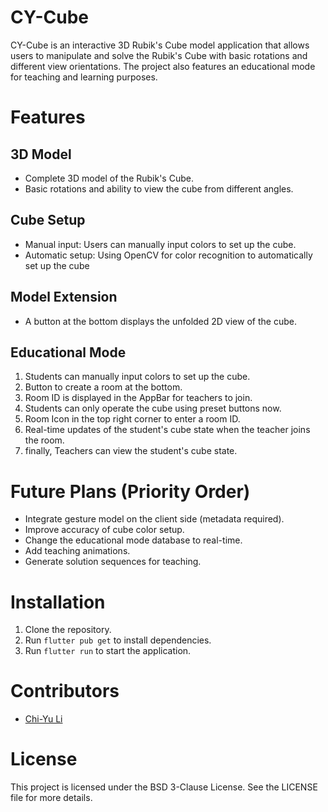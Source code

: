 # CY-Cube
CY-Cube is an interactive 3D Rubik's Cube model application that allows users to manipulate and solve the Rubik's Cube with basic rotations and different view orientations.
The project also features an educational mode for teaching and learning purposes.

# Features
## 3D Model
- Complete 3D model of the Rubik's Cube.
- Basic rotations and ability to view the cube from different angles.

## Cube Setup
- Manual input: Users can manually input colors to set up the cube.
- Automatic setup: Using OpenCV for color recognition to automatically set up the cube

## Model Extension
- A button at the bottom displays the unfolded 2D view of the cube.


## Educational Mode
1. Students can manually input colors to set up the cube.
2. Button to create a room at the bottom.
3. Room ID is displayed in the AppBar for teachers to join.
4. Students can only operate the cube using preset buttons now.
5. Room Icon in the top right corner to enter a room ID.
6. Real-time updates of the student's cube state when the teacher joins the room.
7. finally, Teachers can view the student's cube state.

# Future Plans (Priority Order)
- Integrate gesture model on the client side (metadata required).
- Improve accuracy of cube color setup.
- Change the educational mode database to real-time.
- Add teaching animations.
- Generate solution sequences for teaching.

# Installation
1. Clone the repository.
2. Run `flutter pub get` to install dependencies.
3. Run `flutter run` to start the application.

# Contributors
- [Chi-Yu Li](https://github.com/Lichyo)

# License
This project is licensed under the BSD 3-Clause License. See the LICENSE file for more details.